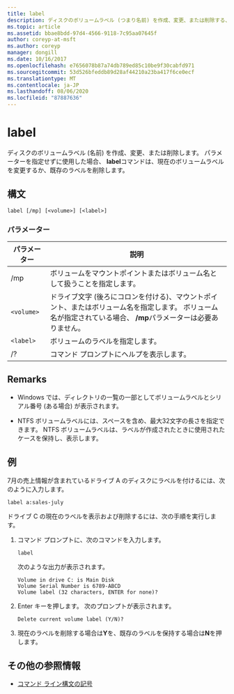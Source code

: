 ```yaml
---
title: label
description: ディスクのボリュームラベル (つまり名前) を作成、変更、または削除する、ラベルコマンドの参照記事です。
ms.topic: article
ms.assetid: bbae8bdd-97d4-4566-9118-7c95aa07645f
author: coreyp-at-msft
ms.author: coreyp
manager: dongill
ms.date: 10/16/2017
ms.openlocfilehash: e7656078b87a74db789ed85c10be9f30cabfd971
ms.sourcegitcommit: 53d526bfeddb89d28af44210a23ba417f6ce0ecf
ms.translationtype: MT
ms.contentlocale: ja-JP
ms.lasthandoff: 08/06/2020
ms.locfileid: "87887636"
---
```

# <a name="label"></a>label

ディスクのボリュームラベル (名前) を作成、変更、または削除します。 パラメーターを指定せずに使用した場合、 **label**コマンドは、現在のボリュームラベルを変更するか、既存のラベルを削除します。

## <a name="syntax"></a>構文

```
label [/mp] [<volume>] [<label>]
```

### <a name="parameters"></a>パラメーター

| パラメーター | 説明 |
| --------- | ----------- |
| /mp | ボリュームをマウントポイントまたはボリューム名として扱うことを指定します。 |
| `<volume>` | ドライブ文字 (後ろにコロンを付ける)、マウントポイント、またはボリューム名を指定します。 ボリューム名が指定されている場合、 **/mp**パラメーターは必要ありません。 |
| `<label>` | ボリュームのラベルを指定します。 |
| /? | コマンド プロンプトにヘルプを表示します。 |

## <a name="remarks"></a>Remarks

- Windows では、ディレクトリの一覧の一部としてボリュームラベルとシリアル番号 (ある場合) が表示されます。

- NTFS ボリュームラベルには、スペースを含め、最大32文字の長さを指定できます。 NTFS ボリュームラベルは、ラベルが作成されたときに使用されたケースを保持し、表示します。

## <a name="examples"></a>例

7月の売上情報が含まれているドライブ A のディスクにラベルを付けるには、次のように入力します。

```
label a:sales-july
```

ドライブ C の現在のラベルを表示および削除するには、次の手順を実行します。

1. コマンド プロンプトに、次のコマンドを入力します。

   ```
   label
   ```

   次のような出力が表示されます。

   ```
   Volume in drive C: is Main Disk
   Volume Serial Number is 6789-ABCD
   Volume label (32 characters, ENTER for none)?
   ```

2. Enter キーを押します。 次のプロンプトが表示されます。

   ```
   Delete current volume label (Y/N)?
   ```

3. 現在のラベルを削除する場合は**Y**を、既存のラベルを保持する場合は**N**を押します。

## <a name="additional-references"></a>その他の参照情報

- [コマンド ライン構文の記号](command-line-syntax-key.md)